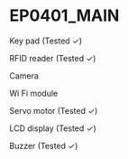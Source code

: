 # EP0401_MAIN

Key pad (Tested ✓)

RFID reader (Tested ✓)

Camera

Wi Fi module 

Servo motor (Tested ✓)

LCD display (Tested ✓)

Buzzer (Tested ✓)
